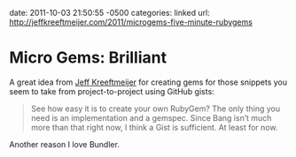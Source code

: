 date: 2011-10-03 21:50:55 -0500
categories: linked
url: http://jeffkreeftmeijer.com/2011/microgems-five-minute-rubygems

# Micro Gems: Brilliant

A great idea from [Jeff Kreeftmeijer](http://jeffkreeftmeijer.com) for
creating gems for those snippets you seem to take from
project-to-project using GitHub gists:

> See how easy it is to create your own RubyGem? The only thing you need
> is an implementation and a gemspec. Since Bang isn’t much more than
> that right now, I think a Gist is sufficient. At least for now.

Another reason I love Bundler.
